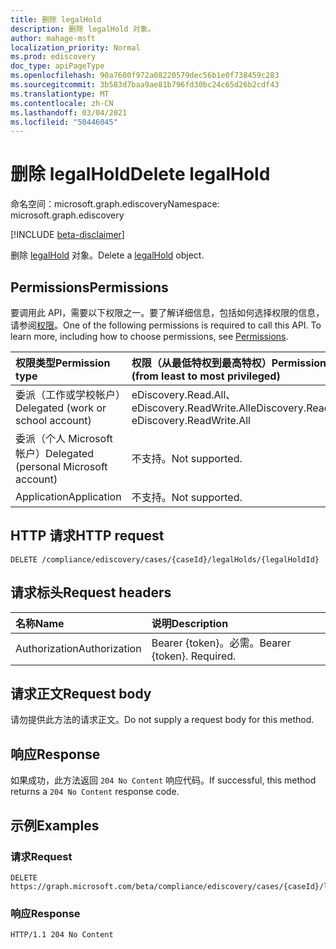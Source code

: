 ```yaml
---
title: 删除 legalHold
description: 删除 legalHold 对象。
author: mahage-msft
localization_priority: Normal
ms.prod: ediscovery
doc_type: apiPageType
ms.openlocfilehash: 90a7600f972a08220579dec56b1e0f738459c283
ms.sourcegitcommit: 3b583d7baa9ae81b796fd30bc24c65d26b2cdf43
ms.translationtype: MT
ms.contentlocale: zh-CN
ms.lasthandoff: 03/04/2021
ms.locfileid: "50446045"
---
```

# <a name="delete-legalhold"></a><span data-ttu-id="5a3bf-103">删除 legalHold</span><span class="sxs-lookup"><span data-stu-id="5a3bf-103">Delete legalHold</span></span>

<span data-ttu-id="5a3bf-104">命名空间：microsoft.graph.ediscovery</span><span class="sxs-lookup"><span data-stu-id="5a3bf-104">Namespace: microsoft.graph.ediscovery</span></span>

[!INCLUDE [beta-disclaimer](../../includes/beta-disclaimer.md)]

<span data-ttu-id="5a3bf-105">删除 [legalHold](../resources/ediscovery-legalhold.md) 对象。</span><span class="sxs-lookup"><span data-stu-id="5a3bf-105">Delete a [legalHold](../resources/ediscovery-legalhold.md) object.</span></span>

## <a name="permissions"></a><span data-ttu-id="5a3bf-106">Permissions</span><span class="sxs-lookup"><span data-stu-id="5a3bf-106">Permissions</span></span>

<span data-ttu-id="5a3bf-p101">要调用此 API，需要以下权限之一。要了解详细信息，包括如何选择权限的信息，请参阅[权限](/graph/permissions-reference)。</span><span class="sxs-lookup"><span data-stu-id="5a3bf-p101">One of the following permissions is required to call this API. To learn more, including how to choose permissions, see [Permissions](/graph/permissions-reference).</span></span>

|<span data-ttu-id="5a3bf-109">权限类型</span><span class="sxs-lookup"><span data-stu-id="5a3bf-109">Permission type</span></span>|<span data-ttu-id="5a3bf-110">权限（从最低特权到最高特权）</span><span class="sxs-lookup"><span data-stu-id="5a3bf-110">Permissions (from least to most privileged)</span></span>|
|:---|:---|
|<span data-ttu-id="5a3bf-111">委派（工作或学校帐户）</span><span class="sxs-lookup"><span data-stu-id="5a3bf-111">Delegated (work or school account)</span></span>|<span data-ttu-id="5a3bf-112">eDiscovery.Read.All、eDiscovery.ReadWrite.All</span><span class="sxs-lookup"><span data-stu-id="5a3bf-112">eDiscovery.Read.All, eDiscovery.ReadWrite.All</span></span>|
|<span data-ttu-id="5a3bf-113">委派（个人 Microsoft 帐户）</span><span class="sxs-lookup"><span data-stu-id="5a3bf-113">Delegated (personal Microsoft account)</span></span>|<span data-ttu-id="5a3bf-114">不支持。</span><span class="sxs-lookup"><span data-stu-id="5a3bf-114">Not supported.</span></span>|
|<span data-ttu-id="5a3bf-115">Application</span><span class="sxs-lookup"><span data-stu-id="5a3bf-115">Application</span></span>|<span data-ttu-id="5a3bf-116">不支持。</span><span class="sxs-lookup"><span data-stu-id="5a3bf-116">Not supported.</span></span>|

## <a name="http-request"></a><span data-ttu-id="5a3bf-117">HTTP 请求</span><span class="sxs-lookup"><span data-stu-id="5a3bf-117">HTTP request</span></span>

<!-- {
  "blockType": "ignored"
}
-->

``` http
DELETE /compliance/ediscovery/cases/{caseId}/legalHolds/{legalHoldId}
```

## <a name="request-headers"></a><span data-ttu-id="5a3bf-118">请求标头</span><span class="sxs-lookup"><span data-stu-id="5a3bf-118">Request headers</span></span>

|<span data-ttu-id="5a3bf-119">名称</span><span class="sxs-lookup"><span data-stu-id="5a3bf-119">Name</span></span>|<span data-ttu-id="5a3bf-120">说明</span><span class="sxs-lookup"><span data-stu-id="5a3bf-120">Description</span></span>|
|:---|:---|
|<span data-ttu-id="5a3bf-121">Authorization</span><span class="sxs-lookup"><span data-stu-id="5a3bf-121">Authorization</span></span>|<span data-ttu-id="5a3bf-p102">Bearer {token}。必需。</span><span class="sxs-lookup"><span data-stu-id="5a3bf-p102">Bearer {token}. Required.</span></span>|

## <a name="request-body"></a><span data-ttu-id="5a3bf-124">请求正文</span><span class="sxs-lookup"><span data-stu-id="5a3bf-124">Request body</span></span>

<span data-ttu-id="5a3bf-125">请勿提供此方法的请求正文。</span><span class="sxs-lookup"><span data-stu-id="5a3bf-125">Do not supply a request body for this method.</span></span>

## <a name="response"></a><span data-ttu-id="5a3bf-126">响应</span><span class="sxs-lookup"><span data-stu-id="5a3bf-126">Response</span></span>

<span data-ttu-id="5a3bf-127">如果成功，此方法返回 `204 No Content` 响应代码。</span><span class="sxs-lookup"><span data-stu-id="5a3bf-127">If successful, this method returns a `204 No Content` response code.</span></span>

## <a name="examples"></a><span data-ttu-id="5a3bf-128">示例</span><span class="sxs-lookup"><span data-stu-id="5a3bf-128">Examples</span></span>

### <a name="request"></a><span data-ttu-id="5a3bf-129">请求</span><span class="sxs-lookup"><span data-stu-id="5a3bf-129">Request</span></span>

<!-- {
  "blockType": "request",
  "name": "delete_legalhold"
}
-->

``` http
DELETE https://graph.microsoft.com/beta/compliance/ediscovery/cases/{caseId}/legalHolds/{legalholdId}
```

### <a name="response"></a><span data-ttu-id="5a3bf-130">响应</span><span class="sxs-lookup"><span data-stu-id="5a3bf-130">Response</span></span>

<!-- {
  "blockType": "response",
  "truncated": true
}
-->

``` http
HTTP/1.1 204 No Content
```
